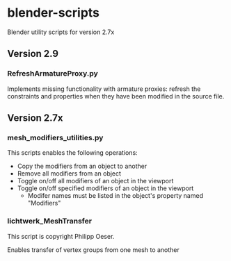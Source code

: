 # blender-scripts
Blender utility scripts for version 2.7x

## Version 2.9

### RefreshArmatureProxy.py 
Implements missing functionality with armature proxies: refresh the constraints and properties when they have been modified in the source file.

## Version 2.7x

### mesh_modifiers_utilities.py
This scripts enables the following operations:
* Copy the modifiers from an object to another
* Remove all modifiers from an object
* Toggle on/off all modifiers of an object in the viewport
* Toggle on/off specified modifiers of an object in the viewport
  * Modifer names must be listed in the object's property named "Modifiers"

### lichtwerk_MeshTransfer
This script is copyright Philipp Oeser.

Enables transfer of vertex groups from one mesh to another

